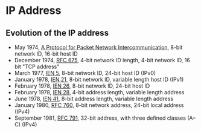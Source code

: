 # IP Address

## Evolution of the IP address

* May 1974, [A Protocol for Packet Network Intercommunication][], 8-bit network ID, 16-bit host ID
* December 1974, [RFC 675][], 4-bit network ID length, 4-bit network ID, 16 bit "TCP address"
* March 1977, [IEN 5][], 8-bit network ID, 24-bit host ID (IPv0)
* January 1978, [IEN 21][], 8-bit network ID, variable length host ID (IPv1)
* February 1978, [IEN 26][], 8-bit network ID, 24-bit host ID
* February 1978, [IEN 28][], 4-bit address length, variable length address
* June 1978, [IEN 41][], 8-bit address length, variable length address
* January 1980, [RFC 760][], 8-bit network address, 24-bit local address (IPv4)
* September 1981, [RFC 791][], 32-bit address, with three defined classes (A–C) (IPv4)

[A Protocol for Packet Network Intercommunication]: https://www.cs.princeton.edu/courses/archive/fall06/cos561/papers/cerf74.pdf
[IEN 5]: https://www.rfc-editor.org/ien/ien5.pdf
[IEN 21]: https://www.rfc-editor.org/ien/ien21.pdf
[IEN 26]: https://www.rfc-editor.org/ien/ien26.pdf
[IEN 28]: https://www.rfc-editor.org/ien/ien28.pdf
[IEN 41]: https://www.rfc-editor.org/ien/ien41.pdf
[RFC 675]: https://tools.ietf.org/html/rfc675
[RFC 760]: https://tools.ietf.org/html/rfc760
[RFC 791]: https://tools.ietf.org/html/rfc791
